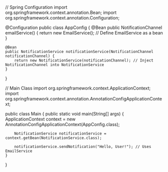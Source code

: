 // Spring Configuration
import org.springframework.context.annotation.Bean;
import org.springframework.context.annotation.Configuration;

@Configuration
public class AppConfig {
@Bean
public NotificationChannel emailService() {
return new EmailService(); // Define EmailService as a bean
}

    @Bean
    public NotificationService notificationService(NotificationChannel notificationChannel) {
        return new NotificationService(notificationChannel); // Inject NotificationChannel into NotificationService
    }
}

// Main Class
import org.springframework.context.ApplicationContext;
import org.springframework.context.annotation.AnnotationConfigApplicationContext;

public class Main {
public static void main(String[] args) {
ApplicationContext context = new AnnotationConfigApplicationContext(AppConfig.class);

        NotificationService notificationService = context.getBean(NotificationService.class);

        notificationService.sendNotification("Hello, User!"); // Uses EmailService
    }
}